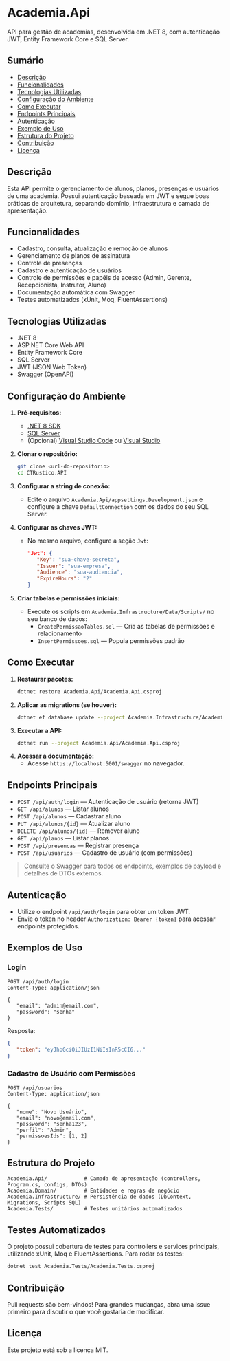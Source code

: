 # Academia.Api

API para gestão de academias, desenvolvida em .NET 8, com autenticação JWT, Entity Framework Core e SQL Server.

## Sumário
- [Descrição](#descrição)
- [Funcionalidades](#funcionalidades)
- [Tecnologias Utilizadas](#tecnologias-utilizadas)
- [Configuração do Ambiente](#configuração-do-ambiente)
- [Como Executar](#como-executar)
- [Endpoints Principais](#endpoints-principais)
- [Autenticação](#autenticação)
- [Exemplo de Uso](#exemplo-de-uso)
- [Estrutura do Projeto](#estrutura-do-projeto)
- [Contribuição](#contribuição)
- [Licença](#licença)

## Descrição
Esta API permite o gerenciamento de alunos, planos, presenças e usuários de uma academia. Possui autenticação baseada em JWT e segue boas práticas de arquitetura, separando domínio, infraestrutura e camada de apresentação.

## Funcionalidades
- Cadastro, consulta, atualização e remoção de alunos
- Gerenciamento de planos de assinatura
- Controle de presenças
- Cadastro e autenticação de usuários
- Controle de permissões e papéis de acesso (Admin, Gerente, Recepcionista, Instrutor, Aluno)
- Documentação automática com Swagger
- Testes automatizados (xUnit, Moq, FluentAssertions)

## Tecnologias Utilizadas
- .NET 8
- ASP.NET Core Web API
- Entity Framework Core
- SQL Server
- JWT (JSON Web Token)
- Swagger (OpenAPI)

## Configuração do Ambiente
1. **Pré-requisitos:**
   - [.NET 8 SDK](https://dotnet.microsoft.com/download)
   - [SQL Server](https://www.microsoft.com/pt-br/sql-server/sql-server-downloads)
   - (Opcional) [Visual Studio Code](https://code.visualstudio.com/) ou [Visual Studio](https://visualstudio.microsoft.com/)

2. **Clonar o repositório:**
   ```bash
   git clone <url-do-repositorio>
   cd CTRustico.API
   ```

3. **Configurar a string de conexão:**
   - Edite o arquivo `Academia.Api/appsettings.Development.json` e configure a chave `DefaultConnection` com os dados do seu SQL Server.

4. **Configurar as chaves JWT:**
    - No mesmo arquivo, configure a seção `Jwt`:
       ```json
       "Jwt": {
          "Key": "sua-chave-secreta",
          "Issuer": "sua-empresa",
          "Audience": "sua-audiencia",
          "ExpireHours": "2"
       }
       ```

5. **Criar tabelas e permissões iniciais:**
    - Execute os scripts em `Academia.Infrastructure/Data/Scripts/` no seu banco de dados:
       - `CreatePermissaoTables.sql` — Cria as tabelas de permissões e relacionamento
       - `InsertPermissoes.sql` — Popula permissões padrão

## Como Executar
1. **Restaurar pacotes:**
   ```bash
   dotnet restore Academia.Api/Academia.Api.csproj
   ```
2. **Aplicar as migrations (se houver):**
   ```bash
   dotnet ef database update --project Academia.Infrastructure/Academia.Infrastructure.csproj
   ```
3. **Executar a API:**
   ```bash
   dotnet run --project Academia.Api/Academia.Api.csproj
   ```
4. **Acessar a documentação:**
   - Acesse `https://localhost:5001/swagger` no navegador.

## Endpoints Principais
- `POST /api/auth/login` — Autenticação de usuário (retorna JWT)
- `GET /api/alunos` — Listar alunos
- `POST /api/alunos` — Cadastrar aluno
- `PUT /api/alunos/{id}` — Atualizar aluno
- `DELETE /api/alunos/{id}` — Remover aluno
- `GET /api/planos` — Listar planos
- `POST /api/presencas` — Registrar presença
- `POST /api/usuarios` — Cadastro de usuário (com permissões)

> Consulte o Swagger para todos os endpoints, exemplos de payload e detalhes de DTOs externos.

## Autenticação
- Utilize o endpoint `/api/auth/login` para obter um token JWT.
- Envie o token no header `Authorization: Bearer {token}` para acessar endpoints protegidos.

## Exemplos de Uso

### Login
```http
POST /api/auth/login
Content-Type: application/json

{
   "email": "admin@email.com",
   "password": "senha"
}
```
Resposta:
```json
{
   "token": "eyJhbGciOiJIUzI1NiIsInR5cCI6..."
}
```

### Cadastro de Usuário com Permissões
```http
POST /api/usuarios
Content-Type: application/json

{
   "nome": "Novo Usuário",
   "email": "novo@email.com",
   "password": "senha123",
   "perfil": "Admin",
   "permissoesIds": [1, 2]
}
```

## Estrutura do Projeto
```
Academia.Api/            # Camada de apresentação (controllers, Program.cs, configs, DTOs)
Academia.Domain/         # Entidades e regras de negócio
Academia.Infrastructure/ # Persistência de dados (DbContext, Migrations, Scripts SQL)
Academia.Tests/          # Testes unitários automatizados
```

## Testes Automatizados
O projeto possui cobertura de testes para controllers e services principais, utilizando xUnit, Moq e FluentAssertions. Para rodar os testes:

```bash
dotnet test Academia.Tests/Academia.Tests.csproj
```

## Contribuição
Pull requests são bem-vindos! Para grandes mudanças, abra uma issue primeiro para discutir o que você gostaria de modificar.

## Licença
Este projeto está sob a licença MIT.
